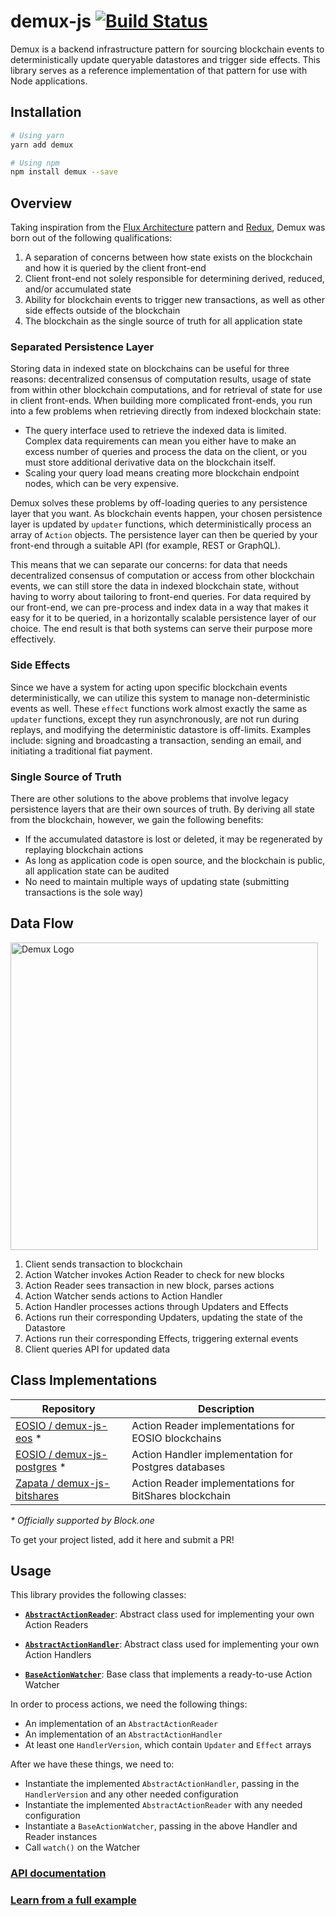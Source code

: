 # demux-js [![Build Status](https://travis-ci.org/EOSIO/demux-js.svg?branch=develop)](https://travis-ci.org/EOSIO/demux-js)

Demux is a backend infrastructure pattern for sourcing blockchain events to deterministically update queryable datastores and trigger side effects. This library serves as a reference implementation of that pattern for use with Node applications.

## Installation


```bash
# Using yarn
yarn add demux

# Using npm
npm install demux --save
```
## Overview

Taking inspiration from the [Flux Architecture](https://facebook.github.io/flux/docs/in-depth-overview.html#content) pattern and [Redux](https://github.com/reduxjs/redux/), Demux was born out of the following qualifications:

1. A separation of concerns between how state exists on the blockchain and how it is queried by the client front-end
1. Client front-end not solely responsible for determining derived, reduced, and/or accumulated state
1. Ability for blockchain events to trigger new transactions, as well as other side effects outside of the blockchain
1. The blockchain as the single source of truth for all application state

### Separated Persistence Layer

Storing data in indexed state on blockchains can be useful for three reasons: decentralized consensus of computation results, usage of state from within other blockchain computations, and for retrieval of state for use in client front-ends. When building more complicated front-ends, you run into a few problems when retrieving directly from indexed blockchain state:

* The query interface used to retrieve the indexed data is limited. Complex data requirements can mean you either have to make an excess number of queries and process the data on the client, or you must store additional derivative data on the blockchain itself.
* Scaling your query load means creating more blockchain endpoint nodes, which can be very expensive.

Demux solves these problems by off-loading queries to any persistence layer that you want. As blockchain events happen, your chosen persistence layer is updated by `updater` functions, which deterministically process an array of `Action` objects. The persistence layer can then be queried by your front-end through a suitable API (for example, REST or GraphQL).

This means that we can separate our concerns: for data that needs decentralized consensus of computation or access from other blockchain events, we can still store the data in indexed blockchain state, without having to worry about tailoring to front-end queries. For data required by our front-end, we can pre-process and index data in a way that makes it easy for it to be queried, in a horizontally scalable persistence layer of our choice. The end result is that both systems can serve their purpose more effectively.

### Side Effects

Since we have a system for acting upon specific blockchain events deterministically, we can utilize this system to manage non-deterministic events as well. These `effect` functions work almost exactly the same as `updater` functions, except they run asynchronously, are not run during replays, and modifying the deterministic datastore is off-limits. Examples include: signing and broadcasting a transaction, sending an email, and initiating a traditional fiat payment.

### Single Source of Truth

There are other solutions to the above problems that involve legacy persistence layers that are their own sources of truth. By deriving all state from the blockchain, however, we gain the following benefits:

* If the accumulated datastore is lost or deleted, it may be regenerated by replaying blockchain actions
* As long as application code is open source, and the blockchain is public, all application state can be audited
* No need to maintain multiple ways of updating state (submitting transactions is the sole way)

## Data Flow

<img src='https://i.imgur.com/MFfGOe3.png' height='492' alt='Demux Logo' />

1. Client sends transaction to blockchain
1. Action Watcher invokes Action Reader to check for new blocks
1. Action Reader sees transaction in new block, parses actions
1. Action Watcher sends actions to Action Handler
1. Action Handler processes actions through Updaters and Effects
1. Actions run their corresponding Updaters, updating the state of the Datastore
1. Actions run their corresponding Effects, triggering external events
1. Client queries API for updated data


## Class Implementations

Repository | Description
---|---
[EOSIO / demux-js-eos](https://github.com/EOSIO/demux-js-eos) * | Action Reader implementations for EOSIO blockchains
[EOSIO / demux-js-postgres](https://github.com/EOSIO/demux-js-postgres) * | Action Handler implementation for Postgres databases
[Zapata / demux-js-bitshares](https://github.com/Zapata/demux-js-bitshares) | Action Reader implementations for BitShares blockchain

*\* Officially supported by Block.one*

To get your project listed, add it here and submit a PR!


## Usage



This library provides the following classes:

* [**`AbstractActionReader`**](https://eosio.github.io/demux-js/classes/abstractactionreader.html): Abstract class used for implementing your own Action Readers

* [**`AbstractActionHandler`**](https://eosio.github.io/demux-js/classes/abstractactionhandler.html): Abstract class used for implementing your own Action Handlers   

* [**`BaseActionWatcher`**](https://eosio.github.io/demux-js/classes/baseactionwatcher.html): Base class that implements a ready-to-use Action Watcher

In order to process actions, we need the following things:

- An implementation of an `AbstractActionReader`
- An implementation of an `AbstractActionHandler`
- At least one `HandlerVersion`, which contain `Updater` and `Effect` arrays

After we have these things, we need to:

- Instantiate the implemented `AbstractActionHandler`, passing in the `HandlerVersion` and any other needed configuration
- Instantiate the implemented `AbstractActionReader` with any needed configuration
- Instantiate a `BaseActionWatcher`, passing in the above Handler and Reader instances
- Call `watch()` on the Watcher

### [**API documentation**](https://eosio.github.io/demux-js/)

### [Learn from a full example](examples/eos-transfers)
